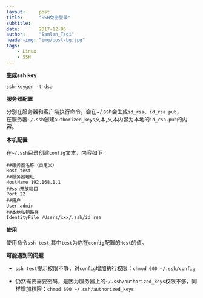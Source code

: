 ```yaml
---
layout:     post
title:      "SSH免密登录"
subtitle:   
date:       2017-12-05
author:     "Samlen_Tsoi"
header-img: "img/post-bg.jpg"
tags:
    - Linux
    - SSH
---
```



**生成ssh key**

```
ssh-keygen -t dsa
```

**服务器配置**  

分别在服务器和客户端执行命令，会在~/.ssh会生成`id_rsa`、`id_rsa.pub`，  
在服务器`~/.ssh`创建`authorized_keys`文本,文本内容为本地的`id_rsa.pub`的内容。

**本机配置**  

在`~/.ssh`目录创建`config`文本，内容如下：
```
##服务器名称（自定义）
Host test
##服务器地址
HostName 192.168.1.1
##ssh开放端口
Port 22
##用户
User admin
##本地私钥路径
IdentityFile /Users/xxx/.ssh/id_rsa
```

**使用**  

使用命令`ssh test`,其中`test`为你在`config`配置的`Host`的值。

**可能遇到的问题**

* `ssh test`提示权限不够，对`config`增加执行权限：`chmod 600 ~/.ssh/config`

* 仍然需要需要密码，是因为服务器上的`~/.ssh/authorized_keys`权限不够，同样增加权限：`chmod 600 ~/.ssh/authorized_keys`
